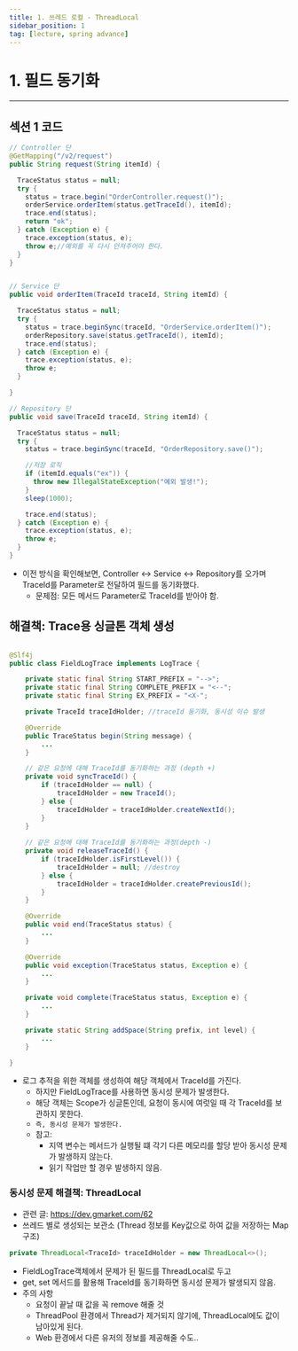 ```yaml
---
title: 1. 쓰레드 로컬 - ThreadLocal
sidebar_position: 1
tag: [lecture, spring advance]
---
```


# 1. 필드 동기화
---

## 섹션 1 코드
```java
// Controller 단
@GetMapping("/v2/request")
public String request(String itemId) {

  TraceStatus status = null;
  try {
    status = trace.begin("OrderController.request()");
    orderService.orderItem(status.getTraceId(), itemId);
    trace.end(status);
    return "ok";
  } catch (Exception e) {
    trace.exception(status, e);
    throw e;//예외를 꼭 다시 던져주어야 한다.
  }
}


// Service 단
public void orderItem(TraceId traceId, String itemId) {

  TraceStatus status = null;
  try {
    status = trace.beginSync(traceId, "OrderService.orderItem()");
    orderRepository.save(status.getTraceId(), itemId);
    trace.end(status);
  } catch (Exception e) {
    trace.exception(status, e);
    throw e;
  }

}

// Repository 단
public void save(TraceId traceId, String itemId) {

  TraceStatus status = null;
  try {
    status = trace.beginSync(traceId, "OrderRepository.save()");

    //저장 로직
    if (itemId.equals("ex")) {
      throw new IllegalStateException("예외 발생!");
    }
    sleep(1000);

    trace.end(status);
  } catch (Exception e) {
    trace.exception(status, e);
    throw e;
  }
}
```
- 이전 방식을 확인해보면, Controller <-> Service <-> Repository를 오가며 TraceId를 Parameter로 전달하여 필드를 동기화했다.
  - 문제점: 모든 메서드 Parameter로 TraceId를 받아야 함.


## 해결책: Trace용 싱글톤 객체 생성
```java

@Slf4j
public class FieldLogTrace implements LogTrace {

    private static final String START_PREFIX = "-->";
    private static final String COMPLETE_PREFIX = "<--";
    private static final String EX_PREFIX = "<X-";

    private TraceId traceIdHolder; //traceId 동기화, 동시성 이슈 발생

    @Override
    public TraceStatus begin(String message) {
        ...
    }

    // 같은 요청에 대해 TraceId를 동기화하는 과정 (depth +)
    private void syncTraceId() {
        if (traceIdHolder == null) {
            traceIdHolder = new TraceId();
        } else {
            traceIdHolder = traceIdHolder.createNextId();
        }
    }
    
    // 같은 요청에 대해 TraceId를 동기화하는 과정(depth -)
    private void releaseTraceId() {
        if (traceIdHolder.isFirstLevel()) {
            traceIdHolder = null; //destroy
        } else {
            traceIdHolder = traceIdHolder.createPreviousId();
        }
    }

    @Override
    public void end(TraceStatus status) {
        ...
    }

    @Override
    public void exception(TraceStatus status, Exception e) {
        ...
    }

    private void complete(TraceStatus status, Exception e) {
        ...
    }

    private static String addSpace(String prefix, int level) {
        ...
    }

}
```
- 로그 추적을 위한 객체를 생성하여 해당 객체에서 TraceId를 가진다.
  - 하지만 FieldLogTrace를 사용하면 동시성 문제가 발생한다.
  - 해당 객체는 Scope가 싱글톤인데, 요청이 동시에 여럿일 때 각 TraceId를 보관하지 못한다.
  - `즉, 동시성 문제가 발생한다.`
  - 참고: 
    - 지역 변수는 메서드가 실행될 떄 각기 다른 메모리를 할당 받아 동시성 문제가 발생하지 않는다.
    - 읽기 작업만 할 경우 발생하지 않음.

### 동시성 문제 해결책: ThreadLocal
- 관련 글: https://dev.gmarket.com/62
- 쓰레드 별로 생성되는 보관소 (Thread 정보를 Key값으로 하여 값을 저장하는 Map 구조)

```java
private ThreadLocal<TraceId> traceIdHolder = new ThreadLocal<>();
```
- FieldLogTrace객체에서 문제가 된 필드를 ThreadLocal로 두고
- get, set 메서드를 활용해 TraceId를 동기화하면 동시성 문제가 발생되지 않음.
- 주의 사항
  - 요청이 끝날 때 값을 꼭 remove 해줄 것
  - ThreadPool 환경에서 Thread가 제거되지 않기에, ThreadLocal에도 값이 남아있게 된다.
  - Web 환경에서 다른 유저의 정보를 제공해줄 수도..

